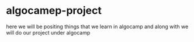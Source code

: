 # algocamep-project
here we will be positing things that we learn in algocamp and along with we will do our project under algocamp 
